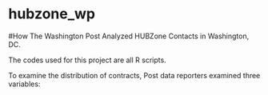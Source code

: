 # hubzone_wp

#How The Washington Post Analyzed HUBZone Contacts in Washington, DC. 

The codes used for this project are all R scripts. 

To examine the distribution of contracts, Post data reporters examined three variables:
